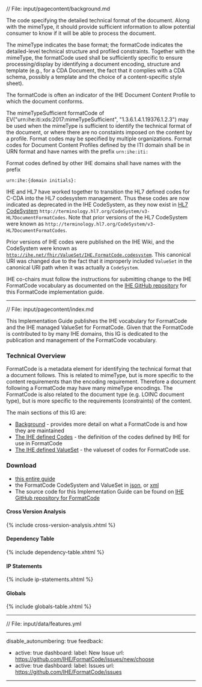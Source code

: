 // File: input/pagecontent/background.md


The code specifying the detailed technical format of the document. Along with the mimeType, it should provide sufficient information to allow potential consumer to know if it will be able to process the document. 

The mimeType indicates the base format; the formatCode indicates the detailed-level technical structure and profiled constraints. Together with the mimeType, the formatCode used shall be sufficiently specific to ensure processing/display by identifying a document encoding, structure and template (e.g., for a CDA Document, the fact that it complies with a CDA schema, possibly a template and the choice of a content-specific style sheet).

The formatCode is often an indicator of the IHE Document Content Profile to which the document conforms.

The mimeTypeSufficient formatCode of EV("urn:ihe:iti:xds:2017:mimeTypeSufficient", "1.3.6.1.4.1.19376.1.2.3") may be used when the mimeType is sufficient to identify the technical format of the document, or where there are no constaints imposed on the content by a profile.
Format codes may be specified by multiple organizations. Format codes for Document Content Profiles defined by the ITI domain shall be in URN format and have names with the prefix
`urn:ihe:iti:`

Format codes defined by other IHE domains shall have names with the prefix

`urn:ihe:{domain initials}:`

IHE and HL7 have worked together to transition the HL7 defined codes for C-CDA into the HL7 codesystem management. Thus these codes are now indicated as deprecated in the IHE CodeSystem, as they now exist in 
[HL7 CodeSystem](https://terminology.hl7.org/CodeSystem-v3-HL7DocumentFormatCodes.html) 
`http://terminology.hl7.org/CodeSystem/v3-HL7DocumentFormatCodes`. 
Note that prior versions of the HL7 CodeSystem were known as `http://terminology.hl7.org/CodeSystem/v3-HL7DocumentFormatCodes`. 

Prior versions of IHE codes were published on the IHE Wiki, and the CodeSystem were known as <code>http://ihe.net/fhir/ValueSet/IHE.FormatCode.codesystem</code>. This canonical URI was changed due to the fact that it improperly included `ValueSet` in the canonical URI path when it was actually a `CodeSystem`.

IHE co-chairs must follow the instructions for submitting change to the IHE FormatCode vocabulary as documented on the [IHE GitHub repository](https://github.com/IHE/FormatCode) for this FormatCode implementation guide.


---

// File: input/pagecontent/index.md


This Implementation Guide publishes the IHE vocabulary for FormatCode and the IHE managed ValueSet for FormatCode. Given that the FormatCode is contributed to by many IHE domains, this IG is dedicated to the publication and management of the FormatCode vocabulary.

### Technical Overview

FormatCode is a metadata element for identifying the technical format that a document follows. This is related to mimeType, but is more specific to the content requirements than the encoding requirement. Therefore a document following a FormatCode may have many mimeType encodings. The FormatCode is also related to the document type (e.g. LOINC document type), but is more specific to the requirements (constraints) of the content.

The main sections of this IG are:
- [Background](background.html) - provides more detail on what a FormatCode is and how they are maintained
- [The IHE defined Codes](CodeSystem-formatcode.html) - the definition of the codes defined by IHE for use in FormatCode
- [The IHE defined ValueSet](ValueSet-formatcode.html) - the valueset of codes for FormatCode use.

### Download

- [this entire guide](full-ig.zip) 
- the FormatCode CodeSystem and ValueSet in [json](definitions.json.zip), or [xml](definitions.xml.zip)
- The source code for this Implementation Guide can be found on [IHE GitHub repository for FormatCode](https://github.com/IHE/FormatCode)

#### Cross Version Analysis

{% include cross-version-analysis.xhtml %}

#### Dependency Table

{% include dependency-table.xhtml %}

#### IP Statements

{% include ip-statements.xhtml %}

#### Globals

{% include globals-table.xhtml %}


---

// File: input/data/features.yml

---
disable_autonumbering: true
feedback:
  - active: true
    dashboard:
      label: New Issue
      url: https://github.com/IHE/FormatCode/issues/new/choose
  - active: true
    dashboard:
      label: Issues
      url: https://github.com/IHE/FormatCode/issues

---

